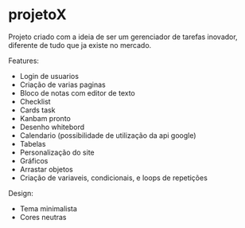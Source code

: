 # projetoX
Projeto criado com a ideia de ser um gerenciador de tarefas inovador, diferente de tudo que ja existe no mercado.

Features:

- Login de usuarios
- Criação de varias paginas
- Bloco de notas com editor de texto
- Checklist 
- Cards task
- Kanbam pronto
- Desenho whitebord 
- Calendario (possibilidade de utilização da api google)
- Tabelas
- Personalização do site
- Gráficos
- Arrastar objetos
- Criação de variaveis, condicionais, e loops de repetições

Design: 
- Tema minimalista 
- Cores neutras

